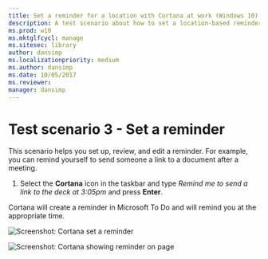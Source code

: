 ```yaml
---
title: Set a reminder for a location with Cortana at work (Windows 10)
description: A test scenario about how to set a location-based reminder using Cortana at work.
ms.prod: w10
ms.mktglfcycl: manage
ms.sitesec: library
author: dansimp
ms.localizationpriority: medium
ms.author: dansimp
ms.date: 10/05/2017
ms.reviewer: 
manager: dansimp
---
```


# Test scenario 3 - Set a reminder

This scenario helps you set up, review, and edit a reminder. For example, you can remind yourself to send someone a link to a document after a meeting.

1. Select the **Cortana** icon in the taskbar and type _Remind me to send a link to the deck at 3:05pm_ and press **Enter**.

Cortana will create a reminder in Microsoft To Do and will remind you at the appropriate time.

![Screenshot: Cortana set a reminder](../media/screenshot6)

![Screenshot: Cortana showing reminder on page](../media/screenshot7)